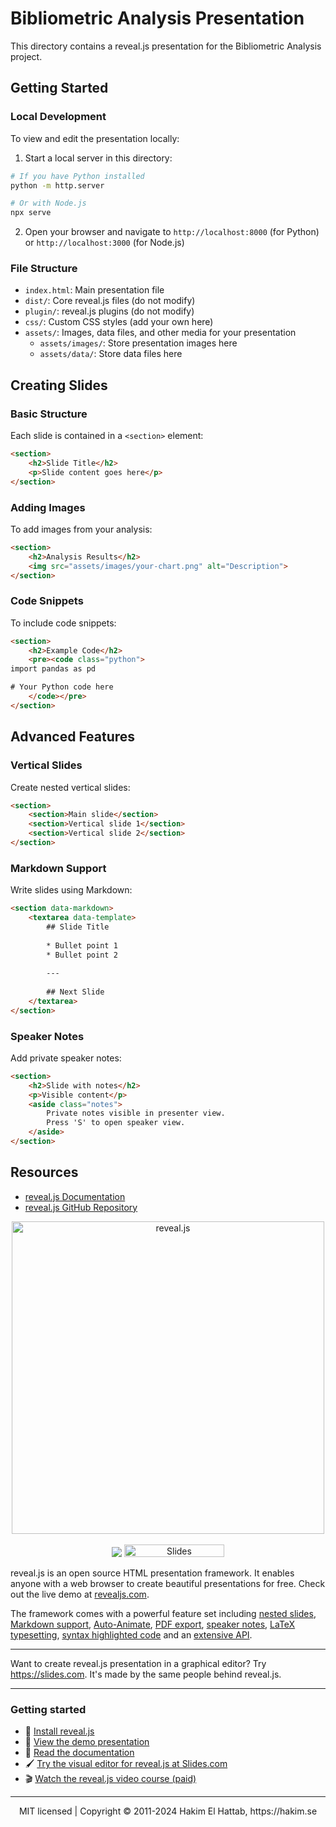 # Bibliometric Analysis Presentation

This directory contains a reveal.js presentation for the Bibliometric Analysis project.

## Getting Started

### Local Development

To view and edit the presentation locally:

1. Start a local server in this directory:

```bash
# If you have Python installed
python -m http.server

# Or with Node.js
npx serve
```

2. Open your browser and navigate to `http://localhost:8000` (for Python) or `http://localhost:3000` (for Node.js)

### File Structure

- `index.html`: Main presentation file
- `dist/`: Core reveal.js files (do not modify)
- `plugin/`: reveal.js plugins (do not modify)
- `css/`: Custom CSS styles (add your own here)
- `assets/`: Images, data files, and other media for your presentation
  - `assets/images/`: Store presentation images here
  - `assets/data/`: Store data files here

## Creating Slides

### Basic Structure

Each slide is contained in a `<section>` element:

```html
<section>
    <h2>Slide Title</h2>
    <p>Slide content goes here</p>
</section>
```

### Adding Images

To add images from your analysis:

```html
<section>
    <h2>Analysis Results</h2>
    <img src="assets/images/your-chart.png" alt="Description">
</section>
```

### Code Snippets

To include code snippets:

```html
<section>
    <h2>Example Code</h2>
    <pre><code class="python">
import pandas as pd

# Your Python code here
    </code></pre>
</section>
```

## Advanced Features

### Vertical Slides

Create nested vertical slides:

```html
<section>
    <section>Main slide</section>
    <section>Vertical slide 1</section>
    <section>Vertical slide 2</section>
</section>
```

### Markdown Support

Write slides using Markdown:

```html
<section data-markdown>
    <textarea data-template>
        ## Slide Title
        
        * Bullet point 1
        * Bullet point 2
        
        ---
        
        ## Next Slide
    </textarea>
</section>
```

### Speaker Notes

Add private speaker notes:

```html
<section>
    <h2>Slide with notes</h2>
    <p>Visible content</p>
    <aside class="notes">
        Private notes visible in presenter view.
        Press 'S' to open speaker view.
    </aside>
</section>
```

## Resources

- [reveal.js Documentation](https://revealjs.com/)
- [reveal.js GitHub Repository](https://github.com/hakimel/reveal.js/)

<p align="center">
  <a href="https://revealjs.com">
  <img src="https://hakim-static.s3.amazonaws.com/reveal-js/logo/v1/reveal-black-text-sticker.png" alt="reveal.js" width="500">
  </a>
  <br><br>
  <a href="https://github.com/hakimel/reveal.js/actions"><img src="https://github.com/hakimel/reveal.js/workflows/tests/badge.svg"></a>
  <a href="https://slides.com/"><img src="https://static.slid.es/images/slides-github-banner-320x40.png?1" alt="Slides" width="160" height="20"></a>
</p>

reveal.js is an open source HTML presentation framework. It enables anyone with a web browser to create beautiful presentations for free. Check out the live demo at [revealjs.com](https://revealjs.com/).

The framework comes with a powerful feature set including [nested slides](https://revealjs.com/vertical-slides/), [Markdown support](https://revealjs.com/markdown/), [Auto-Animate](https://revealjs.com/auto-animate/), [PDF export](https://revealjs.com/pdf-export/), [speaker notes](https://revealjs.com/speaker-view/), [LaTeX typesetting](https://revealjs.com/math/), [syntax highlighted code](https://revealjs.com/code/) and an [extensive API](https://revealjs.com/api/).

---

Want to create reveal.js presentation in a graphical editor? Try <https://slides.com>. It's made by the same people behind reveal.js.

---

### Getting started
- 🚀 [Install reveal.js](https://revealjs.com/installation)
- 👀 [View the demo presentation](https://revealjs.com/demo)
- 📖 [Read the documentation](https://revealjs.com/markup/)
- 🖌 [Try the visual editor for reveal.js at Slides.com](https://slides.com/)
- 🎬 [Watch the reveal.js video course (paid)](https://revealjs.com/course)

--- 
<div align="center">
  MIT licensed | Copyright © 2011-2024 Hakim El Hattab, https://hakim.se
</div>
